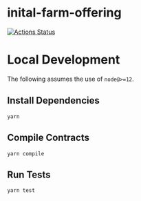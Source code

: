 # inital-farm-offering

[![Actions Status](https://github.com/pancakeswap/inital-farm-offering/workflows/CI/badge.svg)](https://github.com/pancakeswap/inital-farm-offering/actions)


# Local Development

The following assumes the use of `node@>=12`.

## Install Dependencies

`yarn`

## Compile Contracts

`yarn compile`

## Run Tests

`yarn test`
